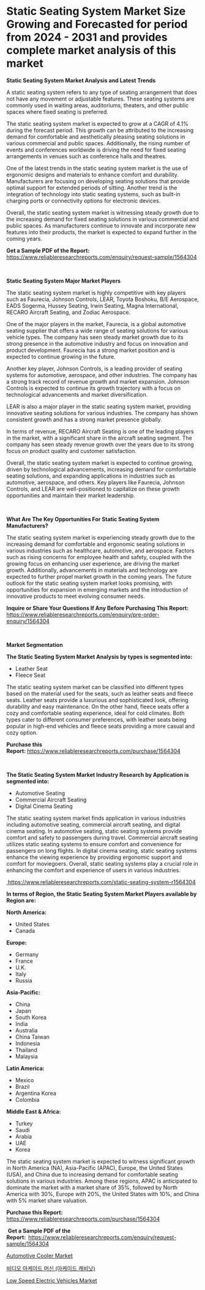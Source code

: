 <p><h1>Static Seating System Market Size Growing and Forecasted for period from 2024 - 2031 and provides complete market analysis of this market</h1></p><p><strong>Static Seating System Market Analysis and Latest Trends</strong></p>
<p><p>A static seating system refers to any type of seating arrangement that does not have any movement or adjustable features. These seating systems are commonly used in waiting areas, auditoriums, theaters, and other public spaces where fixed seating is preferred.</p><p>The static seating system market is expected to grow at a CAGR of 4.1% during the forecast period. This growth can be attributed to the increasing demand for comfortable and aesthetically pleasing seating solutions in various commercial and public spaces. Additionally, the rising number of events and conferences worldwide is driving the need for fixed seating arrangements in venues such as conference halls and theatres.</p><p>One of the latest trends in the static seating system market is the use of ergonomic designs and materials to enhance comfort and durability. Manufacturers are focusing on developing seating solutions that provide optimal support for extended periods of sitting. Another trend is the integration of technology into static seating systems, such as built-in charging ports or connectivity options for electronic devices.</p><p>Overall, the static seating system market is witnessing steady growth due to the increasing demand for fixed seating solutions in various commercial and public spaces. As manufacturers continue to innovate and incorporate new features into their products, the market is expected to expand further in the coming years.</p></p>
<p><strong>Get a Sample PDF of the Report:&nbsp;</strong> <a href="https://www.reliableresearchreports.com/enquiry/request-sample/1564304">https://www.reliableresearchreports.com/enquiry/request-sample/1564304</a></p>
<p>&nbsp;</p>
<p><strong>Static Seating System Major Market Players</strong></p>
<p><p>The static seating system market is highly competitive with key players such as Faurecia, Johnson Controls, LEAR, Toyota Boshoku, B/E Aerospace, EADS Sogerma, Hussey Seating, Irwin Seating, Magna International, RECARO Aircraft Seating, and Zodiac Aerospace.</p><p>One of the major players in the market, Faurecia, is a global automotive seating supplier that offers a wide range of seating solutions for various vehicle types. The company has seen steady market growth due to its strong presence in the automotive industry and focus on innovation and product development. Faurecia has a strong market position and is expected to continue growing in the future.</p><p>Another key player, Johnson Controls, is a leading provider of seating systems for automotive, aerospace, and other industries. The company has a strong track record of revenue growth and market expansion. Johnson Controls is expected to continue its growth trajectory with a focus on technological advancements and market diversification.</p><p>LEAR is also a major player in the static seating system market, providing innovative seating solutions for various industries. The company has shown consistent growth and has a strong market presence globally.</p><p>In terms of revenue, RECARO Aircraft Seating is one of the leading players in the market, with a significant share in the aircraft seating segment. The company has seen steady revenue growth over the years due to its strong focus on product quality and customer satisfaction.</p><p>Overall, the static seating system market is expected to continue growing, driven by technological advancements, increasing demand for comfortable seating solutions, and expanding applications in industries such as automotive, aerospace, and others. Key players like Faurecia, Johnson Controls, and LEAR are well-positioned to capitalize on these growth opportunities and maintain their market leadership.</p></p>
<p>&nbsp;</p>
<p><strong>What Are The Key Opportunities For Static Seating System Manufacturers?</strong></p>
<p><p>The static seating system market is experiencing steady growth due to the increasing demand for comfortable and ergonomic seating solutions in various industries such as healthcare, automotive, and aerospace. Factors such as rising concerns for employee health and safety, coupled with the growing focus on enhancing user experience, are driving the market growth. Additionally, advancements in materials and technology are expected to further propel market growth in the coming years. The future outlook for the static seating system market looks promising, with opportunities for expansion in emerging markets and the introduction of innovative products to meet evolving consumer needs.</p></p>
<p><strong>Inquire or Share Your Questions If Any Before Purchasing This Report:</strong> <a href="https://www.reliableresearchreports.com/enquiry/pre-order-enquiry/1564304">https://www.reliableresearchreports.com/enquiry/pre-order-enquiry/1564304</a></p>
<p>&nbsp;</p>
<p><strong>Market Segmentation</strong></p>
<p><strong>The Static Seating System Market Analysis by types is segmented into:</strong></p>
<p><ul><li>Leather Seat</li><li>Fleece Seat</li></ul></p>
<p><p>The static seating system market can be classified into different types based on the material used for the seats, such as leather seats and fleece seats. Leather seats provide a luxurious and sophisticated look, offering durability and easy maintenance. On the other hand, fleece seats offer a cozy and comfortable seating experience, ideal for cold climates. Both types cater to different consumer preferences, with leather seats being popular in high-end vehicles and fleece seats providing a more casual and cozy option.</p></p>
<p><strong>Purchase this Report:&nbsp;</strong><a href="https://www.reliableresearchreports.com/purchase/1564304">https://www.reliableresearchreports.com/purchase/1564304</a></p>
<p>&nbsp;</p>
<p><strong>The Static Seating System Market Industry Research by Application is segmented into:</strong></p>
<p><ul><li>Automotive Seating</li><li>Commercial Aircraft Seating</li><li>Digital Cinema Seating</li></ul></p>
<p><p>The static seating system market finds application in various industries including automotive seating, commercial aircraft seating, and digital cinema seating. In automotive seating, static seating systems provide comfort and safety to passengers during travel. Commercial aircraft seating utilizes static seating systems to ensure comfort and convenience for passengers on long flights. In digital cinema seating, static seating systems enhance the viewing experience by providing ergonomic support and comfort for moviegoers. Overall, static seating systems play a crucial role in enhancing the comfort and experience of users in various industries.</p></p>
<p><a href="https://www.reliableresearchreports.com/static-seating-system-r1564304">&nbsp;https://www.reliableresearchreports.com/static-seating-system-r1564304</a></p>
<p><strong>In terms of Region, the Static Seating System Market Players available by Region are:</strong></p>
<p>
    <p> <strong> North America: </strong>
        <ul>
            <li>United States</li>
            <li>Canada</li>
        </ul>
        </p> 
    <p> <strong> Europe: </strong>
        <ul>
            <li>Germany</li>
            <li>France</li>
            <li>U.K.</li>
            <li>Italy</li>
            <li>Russia</li>
        </ul>
        </p> 
    <p> <strong> Asia-Pacific: </strong>
        <ul>
            <li>China</li>
            <li>Japan</li>
            <li>South Korea</li>
            <li>India</li>
            <li>Australia</li>
            <li>China Taiwan</li>
            <li>Indonesia</li>
            <li>Thailand</li>
            <li>Malaysia</li>
        </ul>
        </p> 
    <p> <strong> Latin America: </strong>
        <ul>
            <li>Mexico</li>
            <li>Brazil</li>
            <li>Argentina Korea</li>
            <li>Colombia</li>
        </ul>
        </p> 
    <p> <strong> Middle East & Africa: </strong>
        <ul>
            <li>Turkey</li>
            <li>Saudi</li>
            <li>Arabia</li>
            <li>UAE</li>
            <li>Korea</li>
        </ul>
    </p>
    </p>
<p><p>The static seating system market is expected to witness significant growth in North America (NA), Asia-Pacific (APAC), Europe, the United States (USA), and China due to increasing demand for comfortable seating solutions in various industries. Among these regions, APAC is anticipated to dominate the market with a market share of 35%, followed by North America with 30%, Europe with 20%, the United States with 10%, and China with 5% market share valuation.</p></p>
<p><strong>Purchase this Report: </strong><a href="https://www.reliableresearchreports.com/purchase/1564304">https://www.reliableresearchreports.com/purchase/1564304</a></p>
<p>&nbsp;<strong>Get a Sample PDF of the Report:&nbsp;&nbsp;</strong><a href="https://www.reliableresearchreports.com/enquiry/request-sample/1564304">https://www.reliableresearchreports.com/enquiry/request-sample/1564304</a></p>
<p><strong></strong></p>
<p><p><a href="https://github.com/gikababa4/Market-Research-Report-List-1/blob/main/automotive-cooler-market.md">Automotive Cooler Market</a></p><p><a href="https://github.com/DavidRobb19/Market-Research-Report-List-1/blob/main/2599047114595.md">비디오 아케이드 머신 (아케이드 캐비닛)</a></p><p><a href="https://github.com/mabutironaldo/Market-Research-Report-List-5/blob/main/low-speed-electric-vehicles-market.md">Low Speed Electric Vehicles Market</a></p></p>